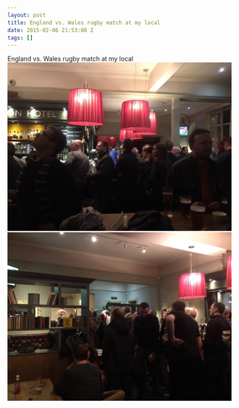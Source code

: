 ```yaml
---
layout: post
title: England vs. Wales rugby match at my local
date: 2015-02-06 21:53:08 Z
tags: []
---
```

England vs. Wales rugby match at my local
![](/media/2015/02/110280866637_0.jpg)
![](/media/2015/02/110280866637_1.jpg)
